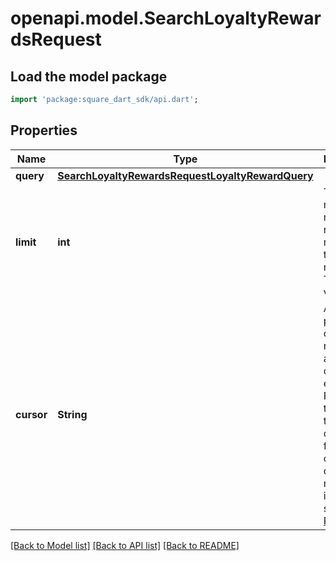 # openapi.model.SearchLoyaltyRewardsRequest

## Load the model package
```dart
import 'package:square_dart_sdk/api.dart';
```

## Properties
Name | Type | Description | Notes
------------ | ------------- | ------------- | -------------
**query** | [**SearchLoyaltyRewardsRequestLoyaltyRewardQuery**](SearchLoyaltyRewardsRequestLoyaltyRewardQuery.md) |  | [optional] 
**limit** | **int** | The maximum number of results to return in the response. The default value is 30. | [optional] 
**cursor** | **String** | A pagination cursor returned by a previous call to  this endpoint. Provide this to retrieve the next set of  results for the original query. For more information,  see [Pagination](https://developer.squareup.com/docs/build-basics/common-api-patterns/pagination). | [optional] 

[[Back to Model list]](../README.md#documentation-for-models) [[Back to API list]](../README.md#documentation-for-api-endpoints) [[Back to README]](../README.md)


